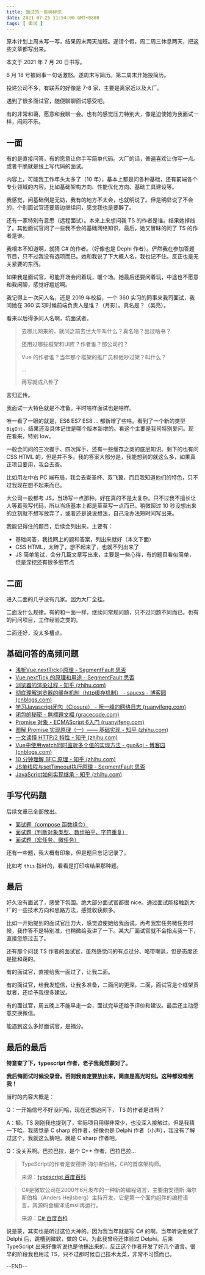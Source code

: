 ```yaml
---
title: 面试的一些碎碎念
date: 2021-07-25 11:54:00 GMT+0800
tags: [ 面试 ]
---
```


原本计划上周末写一写，结果周末两天加班。遂请个假，周二周三休息两天，把这些文章都写出来。

本文于 2021 年 7 月 20 日书写。

<!-- truncate -->

6 月 18 号被同事一句话激怒。遂周末写简历。第二周末开始投简历。

投递公司不多，有联系的好像是 7-8 家，主要是离家近以及大厂。

遇到了很多面试官，随便聊聊面试感受吧。

有的非常和蔼，愿意和我聊一会。也有的感觉压力特别大，像是迫使她为我面试一样，闷闷不乐。

## 一面

有的是直接问答，有的愿意让你手写简单代码。大厂的话，普遍喜欢让你写一点。或者干脆就是线上写代码的面试。

内容上，可能我工作年头太多了（10 年），基本上都是问各种基础，还有前端各个专业领域的内容。比如基础架构方向、性能优化方向、基础工具建设等。

我感觉，问基础倒是无妨，我有的地方不太会，也就明说了。但是明显说了不会的，个别面试官还要周边继续问，感觉我也是要醉了。

还有一家特别有意思（远程面试）。本来上来想问我 TS 的作者是谁。结果她掉线了。其他面试官问了一些我不会的基础网络知识，最后，她又冒昧的问了 TS 的作者是谁。

我根本不知道啊，就猜 C# 的作者。（好像也是 Dephi 作者）。俨然我在参加答题节目，只不过我没有选项而已。她和我说了下大概人名，我也记不住。反正也是无关紧要的东西。

如果我是面试官，可能开场会问着玩，暖个场。她最后还要问着玩，中途也不愿意和我闲聊，感觉好尴尬啊。

我记得上一次问人名，还是 2019 年校招，一个 360 实习的同事来我司面试，我问她在 360 实习时候前端负责人是谁？（月影）。真名是？（吴亮）。

看来以后得多问人名啊，坑面试者。

> 去哪儿网来的，就问之前去世大牛叫什么？真名啥？出过啥书？
>
> 还用过哪些框架和UI库？作者谁？那公司的？
>
> Vue 的作者谁？当年那个框架的推广员和他吵过架？叫什么？
>
> ...
>
> 再写就成八卦了

言归正传。

我面试一大特色就是不准备。平时啥样面试也是啥样。

唯一看了一眼的就是，ES6 ES7 ES8 ... 都新增了些啥。看到了一个新的类型 `BigInt`，结果还没具体记住是哪个版本新增的。看这个主要是我司特别爱问。现在看来，特别 low。

一般会问问的三次握手、四次挥手、还有一些缓存之类的底层知识。剩下的也有问 CSS HTML 的，但是并不多。我的答案大部分是，我能想到的就这么多，如果真正项目要用，我会去查。

比如用左中右 PC 端布局，我会去查圣杯、双飞翼，而且我知道他们的特色，只不过我现在想不起来而已。

大公司一般都考 JS，当场写一点那种。好在真的不是太复杂。只不过我不擅长让人等着我写代码，所以当场基本上都是草草写一点而已。稍微超过 10 秒没想出来的立刻就不想写放弃了，或者还是说说想法，自己没办法短时间写出来。

我能记得住的题目，后续会列出来。主要有：

* 基础问答，我找网上的题和答案，列出来就好（本文下面）
* CSS HTML，太碎了，想不起来了，也就不列出来了
* JS 简单笔试，会分几篇文章写出来，主要是一些心得，有的题目看似简单，但是深挖还有很多细节点

## 二面

进入二面的几乎没有几家。因为大厂全挂。

二面没什么规律。有的和一面一样，继续问常规问题，只不过问题不同而已。也有的问问项目，工作经验之类的。

二面还好，没太多槽点。

## 基础问答的高频问题

* [浅析Vue.nextTick()原理 - SegmentFault 思否](https://segmentfault.com/a/1190000020499713)
* [Vue.nextTick 的原理和用途 - SegmentFault 思否](https://segmentfault.com/a/1190000012861862)
* [浏览器的渲染过程 - 知乎 (zhihu.com)](https://zhuanlan.zhihu.com/p/74792085)
* [彻底理解浏览器的缓存机制（http缓存机制） - saucxs - 博客园 (cnblogs.com)](https://www.cnblogs.com/chengxs/p/10396066.html)
* [学习Javascript闭包（Closure） - 阮一峰的网络日志 (ruanyifeng.com)](http://www.ruanyifeng.com/blog/2009/08/learning_javascript_closures.html)
* [闭包的秘密 - 無標題文檔 (gracecode.com)](https://www.gracecode.com/posts/2385.html)
* [Promise 对象 - ECMAScript 6入门 (ruanyifeng.com)](https://es6.ruanyifeng.com/#docs/promise#Promise-race)
* [图解 Promise 实现原理（一）—— 基础实现 - 知乎 (zhihu.com)](https://zhuanlan.zhihu.com/p/58428287)
* [一文读懂 HTTP/2 特性 - 知乎 (zhihu.com)](https://zhuanlan.zhihu.com/p/26559480)
* [Vue中使用watch同时监听多个值的实现方法 - guo&qi - 博客园 (cnblogs.com)](https://www.cnblogs.com/gg-qq/p/13827462.html)
* [10 分钟理解 BFC 原理 - 知乎 (zhihu.com)](https://zhuanlan.zhihu.com/p/25321647)
* [JS单线程与setTimeout执行原理 - SegmentFault 思否](https://segmentfault.com/a/1190000018666579)
* [JavaScript如何实现继承 - 知乎 (zhihu.com)](https://zhuanlan.zhihu.com/p/261762048)

## 手写代码题

后续文章已全部放出。

* [面试题（compose 函数组合）](/blog/2021/07/25/interview-js1)
* [面试题（判断对象类型、数组拍平、字符重复）](/blog/2021/07/25/interview-js2)
* [面试题（宏任务、微任务）](/blog/2021/07/25/interview-js3)

还有一些题，我大概有印象，但是题目忘记记录了。

比如考 `this` 指针的，看看是打印啥结果那种题。

## 最后

好久没有面试了，感受下氛围。绝大部分面试官都很 nice。通过面试能接触到大厂的一些技术方向和思路方法，感觉收获颇多。

比如一开始提到的面试官压力大，感觉迫使她给我面试。再考我宏任务微任务时候，我作答不是特别准，也稍微给我讲了一下。某大厂面试官就不会指点我一下，直接忽悠过去了。

还有那个问我 TS 作者的面试官，虽然感觉问的有点过分、略带嘲讽，但是态度还是挺和蔼的。

有的面试官，直接给我一面过了，让我二面。

有的面试官，给我发短信，让我多准备，二面问的更深。二面，面试官是个框架贡献者，还给予我很多建议。

有的面试官，周五晚上不能早走一会，面试完毕还给予评价和建议。最后还主动愿意交换微信。

能遇到这么多好面试官，是福分。

## 最后的最后

**特意查了下，typescript 作者，老子我竟然蒙对了。**

**我后悔面试时候没录音。否则我肯定要放出来，简直是高光时刻。这种都没难倒我！**

当时的内容大概是：

Q：一开始信号不好没问哈，现在还想追问下， TS 的作者是谁啊？

A：额。TS 刚刚我也提到了，实际项目用得非常少，也没深入接触过。但是我猜一下哈。我感觉是 C sharp 的作者，好像也是 Delphi 作者（小声），我没有了解过这个，我就这么猜吧。就是 C sharp 作者吧。

Q：没关系啊。巴拉巴拉，是个 C++ 作者，巴拉巴拉...

> TypeScript的作者是安德斯·海尔斯伯格，C#的首席架构师。
>
> 来源：[typescript 百度百科](https://baike.baidu.com/item/typescript/4314718)

> C#是微软公司在2000年6月发布的一种新的编程语言，主要由安德斯·海尔斯伯格（Anders Hejlsberg）主持开发，它是第一个面向组件的编程语言，其源码会编译成msil再运行。
>
> 来源：[C# 百度百科](https://baike.baidu.com/item/c%23)

说是蒙，其实也是听过这位大神的。因为我当年就是写 C# 的啊。当年听说他做了 Delphi 后，跳槽到微软，做的 C#。为此我曾经还体验过 Delphi。后来 TypeScript 出来好像听说也是他搞出来的，反正这个作者开发了好几个语言。很早的阶段我也用过
TS，只不过那时候自己技术太菜，非常不习惯而已。

--END--
